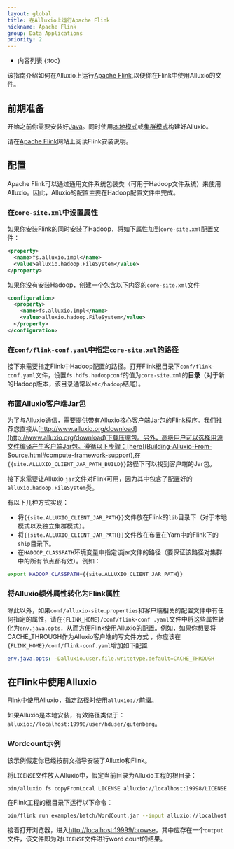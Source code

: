 ```yaml
---
layout: global
title: 在Alluxio上运行Apache Flink
nickname: Apache Flink
group: Data Applications
priority: 2
---
```


* 内容列表
{:toc}

该指南介绍如何在Alluxio上运行[Apache Flink](http://flink.apache.org/),以便你在Flink中使用Alluxio的文件。

## 前期准备

开始之前你需要安装好[Java](Java-Setup.html)。同时使用[本地模式](Running-Alluxio-Locally.html)或[集群模式](Running-Alluxio-on-a-Cluster.html)构建好Alluxio。

请在[Apache Flink](http://flink.apache.org/)网站上阅读Flink安装说明。

## 配置

Apache Flink可以通过通用文件系统包装类（可用于Hadoop文件系统）来使用Alluxio。因此，Alluxio的配置主要在Hadoop配置文件中完成。


### 在`core-site.xml`中设置属性

如果你安装Flink的同时安装了Hadoop，将如下属性加到`core-site.xml`配置文件：

```xml
<property>
  <name>fs.alluxio.impl</name>
  <value>alluxio.hadoop.FileSystem</value>
</property>
```

如果你没有安装Hadoop，创建一个包含以下内容的`core-site.xml`文件

```xml
<configuration>
  <property>
    <name>fs.alluxio.impl</name>
    <value>alluxio.hadoop.FileSystem</value>
  </property>
</configuration>
```

### 在`conf/flink-conf.yaml`中指定`core-site.xml`的路径

接下来需要指定Flink中Hadoop配置的路径。打开Flink根目录下`conf/flink-conf.yaml`文件，设置`fs.hdfs.hadoopconf`的值为`core-site.xml`的**目录**（对于新的Hadoop版本，该目录通常以`etc/hadoop`结尾）。

### 布置Alluxio客户端Jar包

为了与Alluxio通信，需要提供带有Alluxio核心客户端Jar包的Flink程序。我们推荐您直接从[http://www.alluxio.org/download](http://www.alluxio.org/download)下载压缩包。另外，高级用户可以选择用源文件编译产生客户端Jar包。遵循以下步骤：[here](Building-Alluxio-From-Source.html#compute-framework-support),在 `{{site.ALLUXIO_CLIENT_JAR_PATH_BUILD}}`路径下可以找到客户端的Jar包。

接下来需要让Alluxio `jar`文件对Flink可用，因为其中包含了配置好的`alluxio.hadoop.FileSystem`类。

有以下几种方式实现：

- 将`{{site.ALLUXIO_CLIENT_JAR_PATH}}`文件放在Flink的`lib`目录下（对于本地模式以及独立集群模式）。
- 将`{{site.ALLUXIO_CLIENT_JAR_PATH}}`文件放在布置在Yarn中的Flink下的`ship`目录下。
- 在`HADOOP_CLASSPATH`环境变量中指定该jar文件的路径（要保证该路径对集群中的所有节点都有效）。例如：

```bash
export HADOOP_CLASSPATH={{site.ALLUXIO_CLIENT_JAR_PATH}}
```

### 将Alluxio额外属性转化为Flink属性

除此以外，如果`conf/alluxio-site.properties`和客户端相关的配置文件中有任何指定的属性，请在`{FLINK_HOME}/conf/flink-conf
.yaml`文件中将这些属性转化为`env.java.opts`，从而方便Flink使用Alluxio的配置。例如，如果你想要将CACHE_THROUGH作为Alluxio客户端的写文件方式
，你应该在 `{FLINK_HOME}/conf/flink-conf.yaml`增加如下配置

```yaml
env.java.opts: -Dalluxio.user.file.writetype.default=CACHE_THROUGH
```

## 在Flink中使用Alluxio

Flink中使用Alluxio，指定路径时使用`alluxio://`前缀。

如果Alluxio是本地安装，有效路径类似于：
`alluxio://localhost:19998/user/hduser/gutenberg`。

### Wordcount示例

该示例假定你已经按前文指导安装了Alluxio和Flink。

将`LICENSE`文件放入Alluxio中，假定当前目录为Alluxio工程的根目录：

```bash
bin/alluxio fs copyFromLocal LICENSE alluxio://localhost:19998/LICENSE
```

在Flink工程的根目录下运行以下命令：

```bash
bin/flink run examples/batch/WordCount.jar --input alluxio://localhost:19998/LICENSE --output alluxio://localhost:19998/output
```

接着打开浏览器，进入[http://localhost:19999/browse](http://localhost:19999/browse)，其中应存在一个`output`文件，该文件即为对`LICENSE`文件进行word count的结果。
